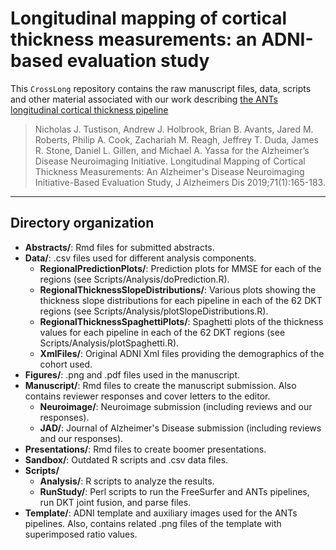 # Longitudinal mapping of cortical thickness measurements: an ADNI-based evaluation study

<!--
# CrossLong

## Notes on compilation:

1.  Make sure you have the ``rmarkdown`` package.

2. After cloning the repo., navigate to the Manuscript subdirectory.

2.  Compile the source .Rmd files by typing ``Rscript stitchManuscript.R``.

3.  html, .docx, .tex, and .pdf files will be produced (e.g., ``stitched.pdf``).
-->

This ``CrossLong`` repository contains the raw manuscript files, data, scripts
and other material associated with our work describing [the ANTs longitudinal 
cortical thickness pipeline](https://pubmed.ncbi.nlm.nih.gov/31356207/)

> Nicholas J. Tustison, Andrew J. Holbrook, Brian B. Avants, Jared M. Roberts, 
> Philip A. Cook, Zachariah M. Reagh, Jeffrey T. Duda, James R. Stone, 
> Daniel L. Gillen, and Michael A. Yassa for the Alzheimer’s Disease Neuroimaging 
> Initiative. Longitudinal Mapping of Cortical Thickness Measurements: An Alzheimer's
> Disease Neuroimaging Initiative-Based Evaluation Study, J Alzheimers Dis 2019;71(1):165-183.

________________________________

## Directory organization

* __Abstracts/__:  Rmd files for submitted abstracts.
* __Data/__: .csv files used for different analysis components.  
    * __RegionalPredictionPlots/__:  Prediction plots for MMSE for each of the regions (see Scripts/Analysis/doPrediction.R).
    * __RegionalThicknessSlopeDistributions/__:  Various plots showing the thickness slope distributions for each pipeline in each of the 62 DKT regions (see Scripts/Analysis/plotSlopeDistributions.R).
    * __RegionalThicknessSpaghettiPlots/__:  Spaghetti plots of the thickness values for each pipeline in each of the 62 DKT regions (see Scripts/Analysis/plotSpaghetti.R).
    * __XmlFiles/__:  Original ADNI Xml files providing the demographics of the cohort used.
* __Figures/__:  .png and .pdf files used in the manuscript.
* __Manuscript/__:  Rmd files to create the manuscript submission.  Also contains reviewer responses and cover letters to the editor.
    * __Neuroimage/__:  Neuroimage submission (including reviews and our responses).
    * __JAD/__:  Journal of Alzheimer's Disease submission (including reviews and our responses).
* __Presentations/__:  Rmd files to create boomer presentations.
* __Sandbox/__:  Outdated R scripts and .csv data files.
* __Scripts/__
    * __Analysis/__:  R scripts to analyze the results.
    * __RunStudy/__:  Perl scripts to run the FreeSurfer and ANTs pipelines, run DKT joint fusion, and parse files.
* __Template/__:  ADNI template and auxiliary images used for the ANTs pipelines.  Also, contains related .png files of the template with superimposed ratio values.

